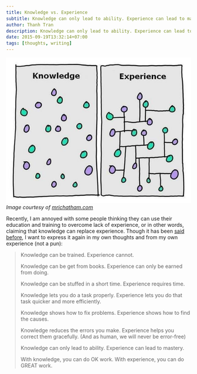 ```yaml
---
title: Knowledge vs. Experience
subtitle: Knowledge can only lead to ability. Experience can lead to mastery.
author: Thanh Tran
description: Knowledge can only lead to ability. Experience can lead to mastery.
date: 2015-09-19T13:32:14+07:00
tags: [thoughts, writing]
---
```

![Knowledge & Experience](/images/2015/knowledge-experience.jpg "Knowledge & Experience")_Image courtesy of [mrichatham.com](http://www.mrichatham.com/2014/01/07/experience-vs-knowledge-and-why-experience-is-more-important/)_

Recently, I am annoyed with some people thinking they can use their education and training to overcome lack of experience, or in other words, claiming that knowledge can replace experience. Though it has been [said](http://www.mrichatham.com/2014/01/07/experience-vs-knowledge-and-why-experience-is-more-important/) [before](http://robertsontrainingsystems.com/blog/knowledge-vs-experience/), I want to express it again in my own thoughts and from my own experience (not a pun):

> Knowledge can be trained. Experience cannot.
>
> Knowledge can be get from books. Experience can only be earned from doing.
>
> Knowledge can be stuffed in a short time. Experience requires time.
>
> Knowledge lets you do a task properly. Experience lets you do that task quicker and more efficiently.
>
> Knowledge shows how to fix problems. Experience shows how to find the causes.
>
> Knowledge reduces the errors you make. Experience helps you correct them gracefully. (And as human, we will never be error-free)
>
> Knowledge can only lead to ability. Experience can lead to mastery.
>
> With knowledge, you can do OK work. With experience, you can do GREAT work.
